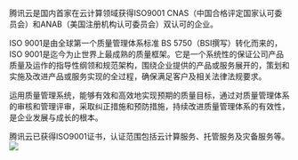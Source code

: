 腾讯云是国内首家在云计算领域获得ISO9001 CNAS（中国合格评定国家认可委员会）和ANAB（美国注册机构认可委员会）双认可的企业。

ISO 9001是由全球第一个质量管理体系标准 BS 5750（BSI撰写）转化而来的，ISO 9001是迄今为止世界上最成熟的质量框架。它是一个系统性的保证公司产品质量及运作的指导性纲领和规范架构，围绕企业提供的产品或服务展开的，策划和实施及改进产品或服务实现的全过程，确保满足客户及相关法律法规要求。

运用质量管理系统，能够有效和高效地实现预期的质量目标，通过对质量管理体系的审核和管理评审，采取纠正措施和预防措施，持续改进质量管理体系的有效性，是企业发展与成长的根本。

腾讯云已获得ISO9001证书，认证范围包括云计算服务、托管服务及灾备服务等。
![](https://mccdn.qcloud.com/static/img/b9d8a45204c1380847e382dfc8be3adc/image.png)